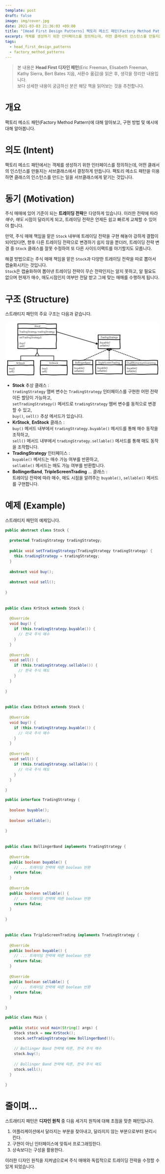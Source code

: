 ```yaml
---
template: post
draft: false
image: img/cover.jpg
date: 2021-03-03 21:36:03 +09:00
title: "[Head First Design Patterns] 팩토리 메소드 패턴(Factory Method Pattern)"
excerpt: 객체를 생성하기 위한 인터페이스를 정의하는데, 어떤 클래서의 인스턴스를 만들지는 서브클래스에서 결정하게 만듭니다.
tags:
  - head_first_design_patterns
  - factory_method_patterns
---
```


> 본 내용은 **Head First 디자인 패턴**(Eric Freeman, Elisabeth Freeman, Kathy Sierra, Bert Bates 지음, 서환수 옮김)을 읽은 후, 생각을 정리한 내용입니다.  
> 보다 상세한 내용이 궁금하신 분은 해당 책을 읽어보는 것을 추천합니다. 

# 개요
팩토리 메소드 패턴(Factory Method Pattern)에 대해 알아보고, 구현 방법 및 예시에 대해 알아봅니다.

# 의도 (Intent)
 팩토리 메소드 패턴에서는 객체를 생성하기 위한 인터페이스를 정의하는데, 어떤 클래서의 인스턴스를 만들지는 서브클래스에서 결정하게 
만듭니다. 팩토리 메소드 패턴을 이용하면 클래스의 인스턴스를 만드는 일을 서브클래스에게 맡기는 것입니다.

# 동기 (Motivation)
 주식 매매에 있어 기준이 되는 **트레이딩 전략**은 다양하게 있습니다. 이러한 전략에 따라 *매수*, *매도* 시점이 달라지게 되고,
트레이딩 전략은 언제든 쉽고 빠르게 교체할 수 있어야 합니다.

 만약, 주식 매매 책임을 맡은 `Stock` 내부에 트레이딩 전략을 구현 해놓아 강하게 결합이 되어있다면, 향후 다른 트레이딩 전략으로 변경하기
쉽지 않을 뿐더러, 트레이딩 전략 변경 중 `Stock` 클래스를 잘못 수정하여 또 다른 사이드이팩트를 야기할지도 모릅니다.

 해결 방법으로는 주식 매매 책임을 맡은 `Stock`과 다양한 트레이딩 전략을 따로 뽑아서 캡슐화시키는 것입니다.  
`Stock`은 캡슐화하여 뽑아낸 트레이딩 전략이 무슨 전략인지는 알지 못하고, 알 필요도 없으며 현재가 매수, 매도시점인지 여부만 전달 받고
그에 맞는 매매를 수행하게 됩니다.

# 구조 (Structure)
 스트래티지 패턴의 주요 구조는 다음과 같습니다.

![Strategy Pattern Structure](img/strategy-pattern-structure.png)

- **Stock** 추상 클래스 :  
  `tradingStrategy` 맴버 변수는 `TradingStrategy` 인터페이스를 구현한 어떤 전략이든 할당이 가능하고,  
  `setTradingStrategy()` 메서드로 `tradingStrategy` 멤버 변수를 동적으로 변경할 수 있고,  
  `buy()`, `sell()` 추상 메서드가 있습니다.
- **KrStock**, **EnStock** 클래스 :  
  `buy()` 메서드 내부에서 `tradingStrategy.buyable()` 메서드를 통해 매수 동작을 조작하고,  
  `sell()` 메서드 내부에서 `tradingStrategy.sellable()` 메서드를 통해 매도 동작을 조작합니다.
- **TradingStrategy** 인터페이스 :  
  `buyable()` 메서드는 매수 가능 여부를 반환하고,  
  `sellable()` 메서드는 매도 가능 여부를 반환합니다.
- **BollingerBand**, **TripleScreenTrading** ... 클래스 :  
  트레이딩 전략에 따라 매수, 매도 시점을 알려주는 `buyable()`, `sellable()` 메서드를 구현합니다.

# 예제 (Example)
 스트래티지 패턴의 예제입니다.

```java
public abstract class Stock {

  protected TradingStrategy tradingStrategy;

  public void setTradingStrategy(TradingStrategy tradingStrategy) {
    this.tradingStrategy = tradingStrategy;
  }

  abstract void buy();

  abstract void sell();

}


public class KrStock extends Stock {

  @Override
  void buy() {
    if (this.tradingStrategy.buyable()) {
      // 한국 주식 매수
    }
  }

  @Override
  void sell() {
    if (this.tradingStrategy.sellable()) {
      // 한국 주식 매도
    }
  }

}


public class EnStock extends Stock {

  @Override
  void buy() {
    if (this.tradingStrategy.buyable()) {
      // 미국 주식 매수
    }
  }

  @Override
  void sell() {
    if (this.tradingStrategy.sellable()) {
      // 미국 주식 매도
    }
  }

}
```

```java
public interface TradingStrategy {

  boolean buyable();

  boolean sellable();

}


public class BollingerBand implements TradingStrategy {

  @Override
  public boolean buyable() {
    // ... 트레이딩 전략에 따른 boolean 반환
    return false;
  }

  @Override
  public boolean sellable() {
    // ... 트레이딩 전략에 따른 boolean 반환
    return false;
  }

}


public class TripleScreenTrading implements TradingStrategy {

  @Override
  public boolean buyable() {
    // ... 트레이딩 전략에 따른 boolean 반환
    return false;
  }

  @Override
  public boolean sellable() {
    // ... 트레이딩 전략에 따른 boolean 반환
    return false;
  }

}
```

```java
public class Main {

  public static void main(String[] args) {
    Stock stock = new KrStock();
    stock.setTradingStrategy(new BollingerBand());

    // Bollinger Band 전략에 따른, 한국 주식 매수
    stock.buy();

    // Bollinger Band 전략에 따른, 한국 주식 매도
    stock.sell();
  }

}
```

# 줄이며...
 스트래티지 패턴은 **디자인 원칙** 중 다음 세가지 원칙에 대해 초점을 맞춘 패턴입니다.  

1. 어플리케이션에서 달라지는 부분을 찾아내고, 달라지지 않는 부분으로부터 분리시킨다.  
2. 구현이 아닌 인터페이스에 맞춰서 프로그래밍한다.  
3. 상속보다는 구성을 활용한다.

이러한 디자인 원칙을 지켜냄으로써 주식 매매와 독립적으로 트레이딩 전략을 수정할 수 있게 되었습니다.
